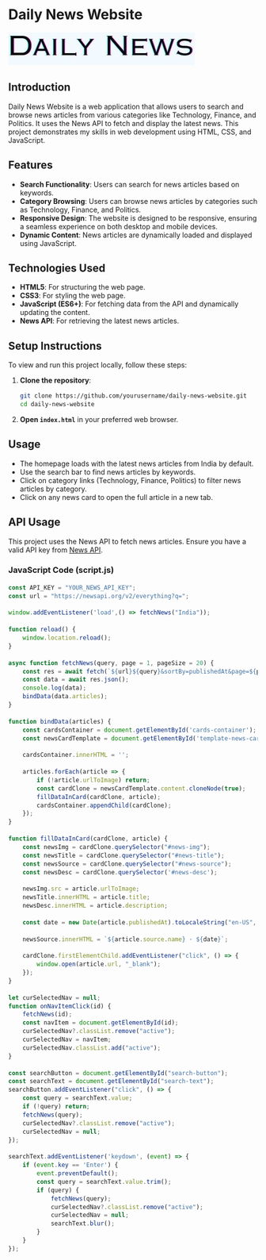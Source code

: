 # Daily News Website

![Daily News Logo](daily_news.jpg)

## Introduction
Daily News Website is a web application that allows users to search and browse news articles from various categories like Technology, Finance, and Politics. It uses the News API to fetch and display the latest news. This project demonstrates my skills in web development using HTML, CSS, and JavaScript.

## Features
- **Search Functionality**: Users can search for news articles based on keywords.
- **Category Browsing**: Users can browse news articles by categories such as Technology, Finance, and Politics.
- **Responsive Design**: The website is designed to be responsive, ensuring a seamless experience on both desktop and mobile devices.
- **Dynamic Content**: News articles are dynamically loaded and displayed using JavaScript.

## Technologies Used
- **HTML5**: For structuring the web page.
- **CSS3**: For styling the web page.
- **JavaScript (ES6+)**: For fetching data from the API and dynamically updating the content.
- **News API**: For retrieving the latest news articles.

## Setup Instructions
To view and run this project locally, follow these steps:

1. **Clone the repository**:
    ```sh
    git clone https://github.com/yourusername/daily-news-website.git
    cd daily-news-website
    ```

2. **Open `index.html`** in your preferred web browser.

## Usage
- The homepage loads with the latest news articles from India by default.
- Use the search bar to find news articles by keywords.
- Click on category links (Technology, Finance, Politics) to filter news articles by category.
- Click on any news card to open the full article in a new tab.



## API Usage
This project uses the News API to fetch news articles. Ensure you have a valid API key from [News API](https://newsapi.org/).

### JavaScript Code (script.js)
```javascript
const API_KEY = "YOUR_NEWS_API_KEY";
const url = "https://newsapi.org/v2/everything?q=";

window.addEventListener('load',() => fetchNews("India"));

function reload() {
    window.location.reload();
}

async function fetchNews(query, page = 1, pageSize = 20) {
    const res = await fetch(`${url}${query}&sortBy=publishedAt&page=${page}&pageSize=${pageSize}&apiKey=${API_KEY}`);
    const data = await res.json();
    console.log(data);
    bindData(data.articles);
}

function bindData(articles) {
    const cardsContainer = document.getElementById('cards-container');
    const newsCardTemplate = document.getElementById('template-news-card');

    cardsContainer.innerHTML = '';

    articles.forEach(article => {
        if (!article.urlToImage) return;
        const cardClone = newsCardTemplate.content.cloneNode(true);
        fillDataInCard(cardClone, article);
        cardsContainer.appendChild(cardClone);
    });
}

function fillDataInCard(cardClone, article) {
    const newsImg = cardClone.querySelector("#news-img");
    const newsTitle = cardClone.querySelector("#news-title");
    const newsSource = cardClone.querySelector("#news-source");
    const newsDesc = cardClone.querySelector('#news-desc');

    newsImg.src = article.urlToImage;
    newsTitle.innerHTML = article.title;
    newsDesc.innerHTML = article.description;

    const date = new Date(article.publishedAt).toLocaleString("en-US", { timeZone: "Asia/Jakarta" });

    newsSource.innerHTML = `${article.source.name} · ${date}`;

    cardClone.firstElementChild.addEventListener("click", () => {
        window.open(article.url, "_blank");
    });
}

let curSelectedNav = null;
function onNavItemClick(id) {
    fetchNews(id);
    const navItem = document.getElementById(id);
    curSelectedNav?.classList.remove("active");
    curSelectedNav = navItem;
    curSelectedNav.classList.add("active");
}

const searchButton = document.getElementById("search-button");
const searchText = document.getElementById("search-text");
searchButton.addEventListener("click", () => {
    const query = searchText.value;
    if (!query) return;
    fetchNews(query);
    curSelectedNav?.classList.remove("active");
    curSelectedNav = null;
});

searchText.addEventListener('keydown', (event) => {
    if (event.key == 'Enter') {
        event.preventDefault();
        const query = searchText.value.trim();
        if (query) {
            fetchNews(query);
            curSelectedNav?.classList.remove("active");
            curSelectedNav = null;
            searchText.blur();
        }
    }
});


